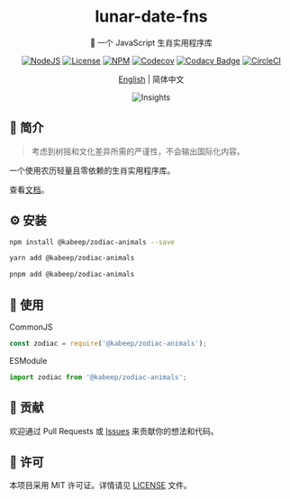 <div align="center">

<h1>lunar-date-fns</h1>

🐼 一个 JavaScript 生肖实用程序库

[![NodeJS][node-image]][node-url]
[![License][license-image]][license-url]
[![NPM][npm-image]][npm-url]
[![Codecov][codecov-image]][codecov-url]
[![Codacy Badge][codacy-image]][codacy-url]
[![CircleCI][circleci-image]][circleci-url]

[English][en-us-url] | 简体中文

![Insights][insights-url]

</div>

## 📖 简介

> 考虑到树摇和文化差异所需的严谨性，不会输出国际化内容。

一个使用农历轻量且零依赖的生肖实用程序库。

查看[文档][docs-url]。

## ⚙️ 安装

```bash
npm install @kabeep/zodiac-animals --save
```

```bash
yarn add @kabeep/zodiac-animals
```

```bash
pnpm add @kabeep/zodiac-animals
```

## 🚀 使用

CommonJS

```javascript
const zodiac = require('@kabeep/zodiac-animals');
```

ESModule

```javascript
import zodiac from '@kabeep/zodiac-animals';
```

## 🤝 贡献

欢迎通过 Pull Requests 或 [Issues](https://github.com/kabeep/lunar-date-fns/issues) 来贡献你的想法和代码。

## 📄 许可

本项目采用 MIT 许可证。详情请见 [LICENSE](LICENSE) 文件。


[node-image]: https://img.shields.io/node/v/%40kabeep%2Fzodiac-animals?color=lightseagreen
[node-url]: https://nodejs.org/docs/latest/api/
[npm-image]: https://img.shields.io/npm/d18m/%40kabeep%2Fzodiac-animals?color=cornflowerblue
[npm-url]: https://www.npmjs.com/package/@kabeep/zodiac-animals
[codecov-image]: https://codecov.io/gh/kabeep/zodiac-animals/graph/badge.svg?token=SN18SFJw3N
[codecov-url]: https://codecov.io/gh/kabeep/zodiac-animals
[codacy-image]: https://app.codacy.com/project/badge/Grade/f9ecd4622c104d4eb0d6f1a5e289e8fe
[codacy-url]: https://app.codacy.com/gh/kabeep/zodiac-animals/dashboard?utm_source=gh&utm_medium=referral&utm_content=&utm_campaign=Badge_grade
[circleci-image]: https://dl.circleci.com/status-badge/img/gh/kabeep/zodiac-animals/tree/master.svg?style=shield
[circleci-url]: https://dl.circleci.com/status-badge/redirect/gh/kabeep/zodiac-animals/tree/master
[insights-url]: https://repobeats.axiom.co/api/embed/587b7e5e404afd72869d684be271f8ca28f350ef.svg "Repobeats analytics image"
[docs-url]: https://kabeep.github.io/zodiac-animals
[issues-url]: https://github.com/kabeep/zodiac-animals/issues
[license-image]: https://img.shields.io/github/license/kabeep/zodiac-animals?color=slateblue
[license-url]: LICENSE
[en-us-url]: README.md
[zh-cn-url]: README.zh-CN.md
